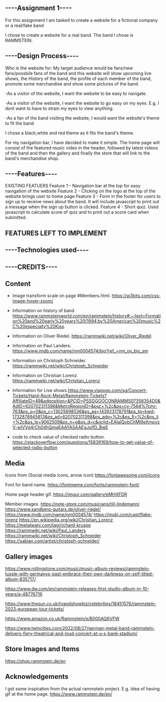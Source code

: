 ## ----Assignment 1----
For this assignment I am tasked to create a website for a fictional company or a real/fake band

I chose to create a website for a real band. 
The band I chose is RAMMSTEIN.


## ----Design Process----
Who is the website for: My target audience would be fans/new fans/possbile fans of the band
and this website will show upcoming live shows, the History of the band, 
the profile of each member of the band, promote some merchandise and show some pictures of the band.

-As a visitor of the website, I want the website to be easy to navigate.

-As a visitor of the website, I want the website to go easy on my eyes. E.g. I dont want to have to strain my eyes to view anything.

-As a fan of the band visiting the website, I would want the website's theme to fit the band

I chose a black,white and red theme as it fits the band's theme.

For my navigation bar, I have decided to make it simple.
 The home page will consist of the featured music video in the header, followed by latest videos of the band and then the gallery and finally the store that will link to the band's merchandise shop.



## ----Features----

EXISTING FEATUERS
Feature 1 - Navigation bar at the top for easy navigation of the website
Feature 2 - Clicking on the logo at the top of the website brings user to home page
Feature 3 - Form in the footer for users to sign up to receive news about the band. It will include javascript to print out a message when the sign up button is clicked.
Feature 4 - Short quiz. Used javascript to calculate score of quiz and to print out a score card
when submitted.


## FEATURES LEFT TO IMPLEMENT



## ----Technologies used----









## ----CREDITS----

## Content

- Image transform scale on page #Members.html. https://w3bits.com/css-image-hover-zoom/

- Information on history of band https://www.rammsteinworld.com/en/rammstein/history#:~:text=Formation%20and%20early%20years%20(1994,by%20American%20music%2C%20especially%20Kiss.


- Information on Oliver Riedel. https://rammwiki.net/wiki/Oliver_Riedel
- Information on Paul Landers. https://www.imdb.com/name/nm0004574/bio?ref_=nm_ov_bio_sm
- Information on Christoph Schneider. https://rammwiki.net/wiki/Christoph_Schneider
- Information on Christian Lorenz. https://rammwiki.net/wiki/Christian_Lorenz

- Information for Live shows.https://www.viagogo.com/sg/Concert-Tickets/Hard-Rock-Metal/Rammstein-Tickets?AffiliateID=49&adposition=&PCID=PSSGGOOCONRAMMS07358354D0&AdID=620702311398&MetroRegionID=&psc=%2c&ps=cy-7564%7cmr-763&ps_p=0&ps_c=13025698536&ps_ag=143923178791&ps_tg=kwd-1732878945813&ps_ad=620702311398&ps_adp=%2c&ps_fi=%2c&ps_li=%2c&ps_lp=9062509&ps_n=g&ps_d=c&gclid=EAIaIQobChMI9eXmpvzV-wIVVg4rCh04hQmqEAAYASAAEgJolfD_BwE


- code to check value of checked radio button. https://stackoverflow.com/questions/15839169/how-to-get-value-of-selected-radio-button



## Media

Icons from (Social media icons, arrow icon) https://fontawesome.com/icons

Font for band name. https://fontmeme.com/fonts/rammstein-font/

Home page header gif. https://imgur.com/gallery/eMHXFDR

Member images.
https://note-store.com/musicians/till-lindemann/
https://www.sandberg-guitars.de/oliver-riedel/
https://www.imdb.com/name/nm0004574/
https://mubi.com/cast/flake-lorenz
https://en.wikipedia.org/wiki/Christian_Lorenz
https://metalwani.com/tag/richard-kruspe
https://rammwiki.net/wiki/Paul_Landers
https://rammwiki.net/wiki/Christoph_Schneider
https://sabian.com/artist/christoph-schneider/


## Gallery images
https://www.rollingstone.com/music/music-album-reviews/rammstein-tussle-with-germanys-past-embrace-their-own-darkness-on-self-titled-album-835717/

https://www.dw.com/en/rammstein-releases-first-studio-album-in-10-years/a-48776716

https://www.thesun.co.uk/tvandshowbiz/celebrities/18451576/rammstein-2023-european-tour-tickets/

https://www.amazon.co.uk/Rammstein/e/B000AQ6VFW

https://www.twincities.com/2022/08/27/german-metal-band-rammstein-delivers-fiery-theatrical-and-loud-concert-at-u-s-bank-stadium/


## Store Images and Items
https://shop.rammstein.de/en




## Acknowledgements

I got some inspiration from the actual rammstein project. E.g. Idea of having gif at the home page.
https://www.rammstein.de/en/











